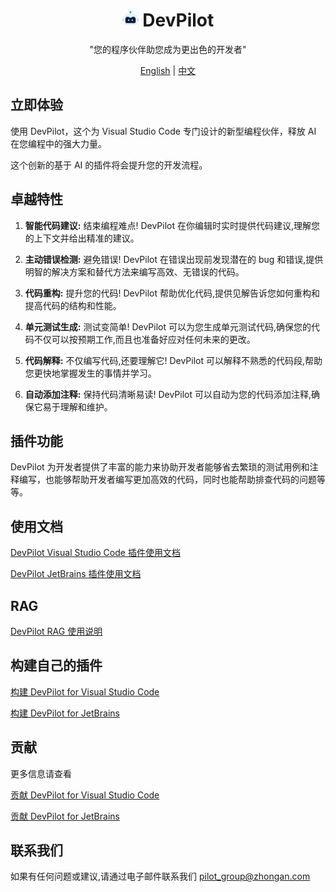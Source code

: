 <div align=center>

# <img src="./src/assets/devpilot.svg" width="26"> DevPilot

"您的程序伙伴助您成为更出色的开发者"

[English](README.md) | [中文](README_ZH.md)

</div>

## 立即体验

使用 DevPilot，这个为 Visual Studio Code 专门设计的新型编程伙伴，释放 AI 在您编程中的强大力量。

这个创新的基于 AI 的插件将会提升您的开发流程。

## 卓越特性

1. **智能代码建议:** 结束编程难点! DevPilot 在你编辑时实时提供代码建议,理解您的上下文并给出精准的建议。

2. **主动错误检测:** 避免错误! DevPilot 在错误出现前发现潜在的 bug 和错误,提供明智的解决方案和替代方法来编写高效、无错误的代码。

3. **代码重构:** 提升您的代码! DevPilot 帮助优化代码,提供见解告诉您如何重构和提高代码的结构和性能。

4. **单元测试生成:** 测试变简单! DevPilot 可以为您生成单元测试代码,确保您的代码不仅可以按预期工作,而且也准备好应对任何未来的更改。

5. **代码解释:** 不仅编写代码,还要理解它! DevPilot 可以解释不熟悉的代码段,帮助您更快地掌握发生的事情并学习。

6. **自动添加注释:** 保持代码清晰易读! DevPilot 可以自动为您的代码添加注释,确保它易于理解和维护。

## 插件功能

DevPilot 为开发者提供了丰富的能力来协助开发者能够省去繁琐的测试用例和注释编写，也能够帮助开发者编写更加高效的代码，同时也能帮助排查代码的问题等等。

## 使用文档

[DevPilot Visual Studio Code 插件使用文档](https://github.com/openpilot-hub/documentation/blob/main/README_VSCode.md)

[DevPilot JetBrains 插件使用文档](https://github.com/openpilot-hub/documentation/blob/main/README_JetBrains.md)

## RAG

[DevPilot RAG 使用说明](https://github.com/openpilot-hub/documentation/blob/main/README_RAG.md)

## 构建自己的插件

[构建 DevPilot for Visual Studio Code](https://github.com/openpilot-hub/devpilot-vscode/blob/main/BUILD_PLUGIN_ZH.md)

[构建 DevPilot for JetBrains](https://github.com/openpilot-hub/devpilot-intellij/blob/main/BUILD_PLUGIN_ZH.md)

## 贡献

更多信息请查看

[贡献 DevPilot for Visual Studio Code](https://github.com/openpilot-hub/devpilot-vscode/blob/main/CONTRIBUTING_ZH.md)

[贡献 DevPilot for JetBrains](https://github.com/openpilot-hub/devpilot-intellij/blob/main/CONTRIBUTING_ZH.md)

## 联系我们

如果有任何问题或建议,请通过电子邮件联系我们 [pilot_group@zhongan.com](mailto:pilot_group@zhongan.com)
